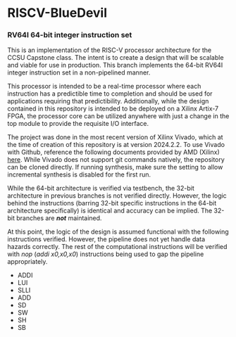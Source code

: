 # RISCV-BlueDevil
### RV64I 64-bit integer instruction set

This is an implementation of the RISC-V processor architecture for the CCSU Capstone class. The intent is to create a design that will be scalable and viable for use in production. This branch implements the 64-bit RV64I integer instruction set in a non-pipelined manner.

This processor is intended to be a real-time processor where each instruction has a predictible time to completion and should be used for applications requiring that predictibility. Additionally, while the design contained in this repository is intended to be deployed on a Xilinx Artix-7 FPGA, the processor core can be utilized anywhere with just a change in the top module to provide the requisite I/O interface.

The project was done in the most recent version of Xilinx Vivado, which at the time of creation of this repository is at version 2024.2.2. To use Vivado with Github, reference the following documents provided by AMD (Xilinx) [here](https://adaptivesupport.amd.com/s/article/Revision-Control-with-a-Vivado-Project?language=en_US). While Vivado does not support git commands natively, the repository can be cloned directly. If running synthesis, make sure the setting to allow incremental synthesis is disabled for the first run.

While the 64-bit architecture is verified via testbench, the 32-bit architecture in previous branches is not verified directly. However, the logic behind the instructions (barring 32-bit specific instructions in the 64-bit architecture specifically) is identical and accuracy can be implied. The 32-bit branches are _**not**_ maintained.

At this point, the logic of the design is assumed functional with the following instructions verified. However, the pipeline does not yet handle data hazards correctly. The rest of the computational instructions will be verified with _nop_ (_addi x0,x0,x0_) instructions being used to gap the pipeline appropriately.
* ADDI
* LUI
* SLLI
* ADD
* SD
* SW
* SH
* SB

